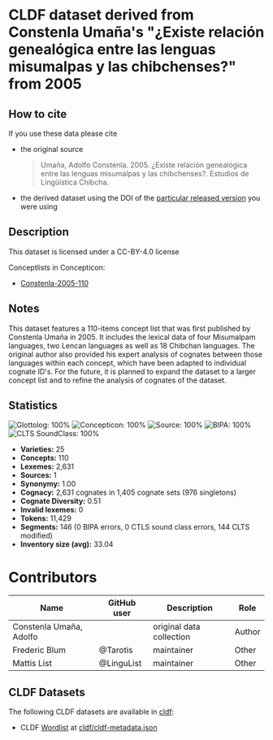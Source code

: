 # CLDF dataset derived from Constenla Umaña's "¿Existe relación genealógica entre las lenguas misumalpas y las chibchenses?" from 2005

## How to cite

If you use these data please cite
- the original source
  > Umaña, Adolfo Constenla. 2005. ¿Existe relación genealógica entre las lenguas misumalpas y las chibchenses?. Estudios de Lingüística Chibcha.
- the derived dataset using the DOI of the [particular released version](../../releases/) you were using

## Description


This dataset is licensed under a CC-BY-4.0 license


Conceptlists in Concepticon:
- [Constenla-2005-110](https://concepticon.clld.org/contributions/Constenla-2005-110)
## Notes

This dataset features a 110-items concept list that was first published by Constenla Umaña in 2005. It includes the lexical data of four Misumalpam languages, two Lencan languages as well as 18 Chibchan languages. The original author also provided his expert analysis of cognates between those languages within each concept, which have been adapted to individual cognate ID's. For the future, it is planned to expand the dataset to a larger concept list and to refine the analysis of cognates of the dataset.


## Statistics


![Glottolog: 100%](https://img.shields.io/badge/Glottolog-100%25-brightgreen.svg "Glottolog: 100%")
![Concepticon: 100%](https://img.shields.io/badge/Concepticon-100%25-brightgreen.svg "Concepticon: 100%")
![Source: 100%](https://img.shields.io/badge/Source-100%25-brightgreen.svg "Source: 100%")
![BIPA: 100%](https://img.shields.io/badge/BIPA-100%25-brightgreen.svg "BIPA: 100%")
![CLTS SoundClass: 100%](https://img.shields.io/badge/CLTS%20SoundClass-100%25-brightgreen.svg "CLTS SoundClass: 100%")

- **Varieties:** 25
- **Concepts:** 110
- **Lexemes:** 2,631
- **Sources:** 1
- **Synonymy:** 1.00
- **Cognacy:** 2,631 cognates in 1,405 cognate sets (976 singletons)
- **Cognate Diversity:** 0.51
- **Invalid lexemes:** 0
- **Tokens:** 11,429
- **Segments:** 146 (0 BIPA errors, 0 CTLS sound class errors, 144 CLTS modified)
- **Inventory size (avg):** 33.04

# Contributors

Name | GitHub user | Description | Role
--- | --- | --- | ---
Constenla Umaña, Adolfo |  | original data collection | Author
Frederic Blum | @Tarotis | maintainer | Other
Mattis List | @LinguList | maintainer | Other




## CLDF Datasets

The following CLDF datasets are available in [cldf](cldf):

- CLDF [Wordlist](https://github.com/cldf/cldf/tree/master/modules/Wordlist) at [cldf/cldf-metadata.json](cldf/cldf-metadata.json)